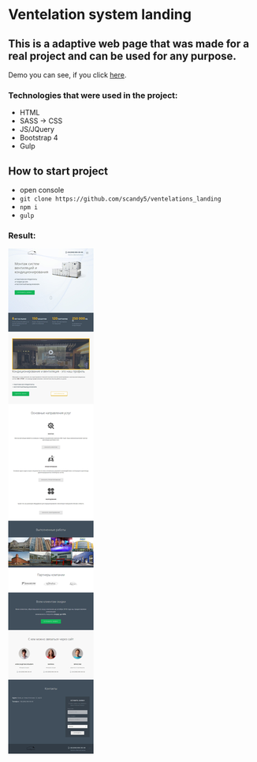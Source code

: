 # Ventelation system landing

## This is a adaptive web page that was made for a real project and can be used for any purpose.

Demo you can see, if you click [here].

### Technologies that were used in the project:
+ HTML
+ SASS -> CSS
+ JS/JQuery
+ Bootstrap 4
+ Gulp

## How to start project
 - open console 
 - `git clone https://github.com/scandy5/ventelations_landing`
 - `npm i`
 - `gulp` 
### Result:
![home](https://github.com/scandy5/ventelations_landing/blob/master/app/img/spu-ea68c8-ogi2-3cwn3bmfojjlb56e.jpg)

[here]: https://scandy5.github.io/ventelations_landing/app
